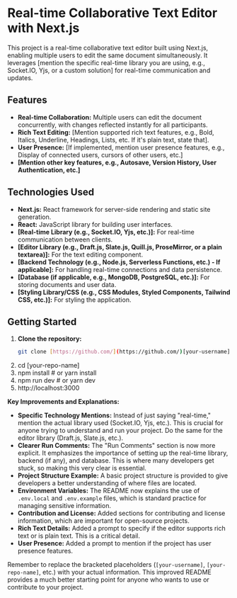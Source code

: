 # Real-time Collaborative Text Editor with Next.js

This project is a real-time collaborative text editor built using Next.js, enabling multiple users to edit the same document simultaneously.  It leverages [mention the specific real-time library you are using, e.g., Socket.IO, Yjs, or a custom solution] for real-time communication and updates.

## Features

* **Real-time Collaboration:** Multiple users can edit the document concurrently, with changes reflected instantly for all participants.
* **Rich Text Editing:** [Mention supported rich text features, e.g., Bold, Italics, Underline, Headings, Lists, etc.  If it's plain text, state that].
* **User Presence:** [If implemented, mention user presence features, e.g., Display of connected users, cursors of other users, etc.]
* **[Mention other key features, e.g., Autosave, Version History, User Authentication, etc.]**

## Technologies Used

* **Next.js:**  React framework for server-side rendering and static site generation.
* **React:** JavaScript library for building user interfaces.
* **[Real-time Library (e.g., Socket.IO, Yjs, etc.)]:** For real-time communication between clients.
* **[Editor Library (e.g., Draft.js, Slate.js, Quill.js, ProseMirror, or a plain textarea)]:** For the text editing component.
* **[Backend Technology (e.g., Node.js, Serverless Functions, etc.) - If applicable]:** For handling real-time connections and data persistence.
* **[Database (if applicable, e.g., MongoDB, PostgreSQL, etc.)]:** For storing documents and user data.
* **[Styling Library/CSS (e.g., CSS Modules, Styled Components, Tailwind CSS, etc.)]:** For styling the application.

## Getting Started

1. **Clone the repository:**
   ```bash
   git clone [https://github.com/](https://github.com/)[your-username]/[your-repo-name].git
2. cd [your-repo-name]
3. npm install  # or yarn install
4. npm run dev  # or yarn dev
5. http://localhost:3000

**Key Improvements and Explanations:**

* **Specific Technology Mentions:**  Instead of just saying "real-time," mention the actual library used (Socket.IO, Yjs, etc.).  This is crucial for anyone trying to understand and run your project.  Do the same for the editor library (Draft.js, Slate.js, etc.).
* **Clearer Run Comments:** The "Run Comments" section is now more explicit.  It emphasizes the importance of setting up the real-time library, backend (if any), and database.  This is where many developers get stuck, so making this very clear is essential.
* **Project Structure Example:**  A basic project structure is provided to give developers a better understanding of where files are located.
* **Environment Variables:**  The README now explains the use of `.env.local` and `.env.example` files, which is standard practice for managing sensitive information.
* **Contribution and License:**  Added sections for contributing and license information, which are important for open-source projects.
* **Rich Text Details:**  Added a prompt to specify if the editor supports rich text or is plain text. This is a critical detail.
* **User Presence:**  Added a prompt to mention if the project has user presence features.

Remember to replace the bracketed placeholders (`[your-username]`, `[your-repo-name]`, etc.) with your actual information.  This improved README provides a much better starting point for anyone who wants to use or contribute to your project.   
